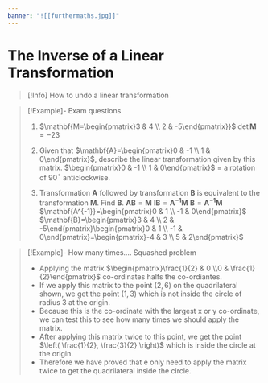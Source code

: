 ```yaml
---
banner: "![[furthermaths.jpg]]"
---
```

# The Inverse of a Linear Transformation

> [!Info] How to undo a linear transformation 


> [!Example]- Exam questions 
> 1. $\mathbf{M=\begin{pmatrix}3 & 4 \\ 2 & -5\end{pmatrix}}$
> $\det \mathbf{M}=-23$
> 
> 2. Given that $\mathbf{A}=\begin{pmatrix}0 & -1 \\ 1 & 0\end{pmatrix}$, describe the linear transformation given by this matrix.
> $\begin{pmatrix}0 & -1 \\ 1 & 0\end{pmatrix}$ = a rotation of 90$^\circ$ anticlockwise.
> 
> 3. Transformation $\mathbf{A}$ followed by transformation $\mathbf{B}$ is equivalent to the transformation $\mathbf{M}$. Find $\mathbf{B}$.
> $\mathbf{AB}=\mathbf{M}$
> $\mathbf{IB}=\mathbf{A^{-1}M}$
> $\mathbf{B}=\mathbf{A^{-1}M}$
> $\mathbf{A^{-1}}=\begin{pmatrix}0 & 1 \\ -1 & 0\end{pmatrix}$
> $\mathbf{B}=\begin{pmatrix}3 & 4 \\ 2 & -5\end{pmatrix}\begin{pmatrix}0 & 1 \\ -1 & 0\end{pmatrix}=\begin{pmatrix}-4 & 3 \\ 5 & 2\end{pmatrix}$

> [!Example]- How many times.... Squashed problem 
> - Applying the matrix $\begin{pmatrix}\frac{1}{2} & 0 \\0 & \frac{1}{2}\end{pmatrix}$ co-ordinates halfs the co-ordiantes.
> - If we apply this matrix to the point $(2, 6)$ on the quadrilateral shown, we get the point $(1, 3)$ which is not inside the circle of radius 3 at the origin.
> - Because this is the co-ordinate with the largest x or y co-ordinate, we can test this to see how many times we should apply the matrix.
> - After applying this matrix twice to this point, we get the point $\left( \frac{1}{2}, \frac{3}{2} \right)$ which is inside the circle at the origin.
> - Therefore we have proved that e only need to apply the matrix twice to get the quadrilateral inside the circle.

